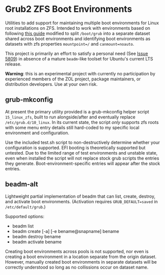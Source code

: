 
# Grub2 ZFS Boot Environments

Utilities to add support for maintaining multiple boot environments for
Linux root installations on ZFS.  Intended to work with environments based
on following [this guide](https://github.com/zfsonlinux/zfs/wiki/Ubuntu-16.04-Root-on-ZFS)
modified to split `/boot/grub` into a separate dataset shared across
boot environments and identifying boot environments as datasets with zfs
properties `mountpoint=/` and `canmount=noauto`.

This project is primarily an effort to satisfy a personal need
(See [Issue 5809](https://github.com/zfsonlinux/zfs/issues/5809)) in absence
of a mature `beadm`-like toolset for Ubuntu's current LTS release.

**Warning**: this is an experimental project with currently no participation
by experienced members of the ZOL project, package maintainers, or distribution
developers.  Use at your own risk.

## grub-mkconfig

At present the primary utility provided is a grub-mkconfig helper script
`15_linux_zfs`, built to run alongside/after and eventually replace
`/etc/grub.d/10_linux`.  In its current state, the script *only* supports
zfs roots with some menu entry details still hard-coded to my specific
local environment and configuration.

Use the included test.sh script to non-destructively determine whether
your configuration is supported.  EFI booting is theoretically supported
but untested.  Due to the limited range of test environments and unstable
state, even when installed the script will not replace stock grub scripts
the entries they generate.  Boot-environment-specific entries will appear
after the stock entries.

## beadm-alt

Lightweight partial implementation of beadm that can list, create, destroy,
and activate boot environments.  (Activation requires `GRUB_DEFAULT=saved`
in `/etc/default/grub`.)

Supported options:
 - beadm list
 - beadm create [-a] [-e bename@snapname] bename
 - beadm destroy bename
 - beadm activate bename

Creating boot environments across pools is not supported, nor even is
creating a boot environment in a location separate from the origin dataset.
However, manually created boot environments in separate datasets will
be correctly understood so long as no collissions occur on dataset name.
